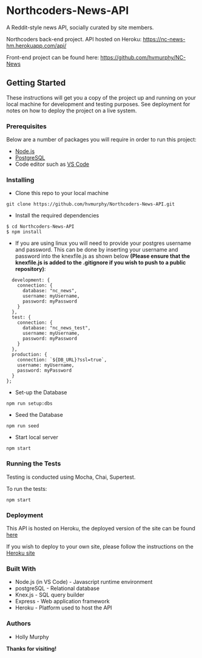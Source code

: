# Northcoders-News-API

A Reddit-style news API, socially curated by site members.

Northcoders back-end project. API hosted on Heroku: https://nc-news-hm.herokuapp.com/api/

Front-end project can be found here: https://github.com/hvmurphy/NC-News

## Getting Started
These instructions will get you a copy of the project up and running on your local machine for development and testing purposes. See deployment for notes on how to deploy the project on a live system.

### Prerequisites
Below are a number of packages you will require in order to run this project:

- [Node.js](https://nodejs.org/en/)
- [PostgreSQL](https://www.postgresql.org/)
- Code editor such as [VS Code](https://code.visualstudio.com/)

### Installing

- Clone this repo to your local machine 
```
git clone https://github.com/hvmurphy/Northcoders-News-API.git
```
- Install the required dependencies
``` 
$ cd Northcoders-News-API
$ npm install
```
- If you are using linux you will need to provide your postgres username and password.  This can be done by inserting  your username and password into the knexfile.js as shown below **(Please ensure that the knexfile.js is added to the .gitignore if you wish to push to a public repository)**:

```  const customConfig = {
  development: {
    connection: {
      database: "nc_news",
      username: myUsername,
      password: myPassword
    }
  },
  test: {
    connection: {
      database: "nc_news_test",
      username: myUsername,
      password: myPassword
    }
  },
  production: {
    connection: `${DB_URL}?ssl=true`,
    username: myUsername,
    password: myPassword
  }
};     
```

- Set-up the Database
```
npm run setup:dbs
```
- Seed the Database
```
npm run seed
```
- Start local server
```
npm start
```

### Running the Tests
Testing is conducted using Mocha, Chai, Supertest.

To run the tests:
```
npm start
```

### Deployment

This API is hosted on Heroku, the deployed version of the site can be found [here](https://nc-news-hm.herokuapp.com/api/)

If you wish to deploy to your own site, please follow the instructions on the [Heroku site](https://devcenter.heroku.com/categories/deployment)

### Built With
- Node.js (in VS Code) - Javascript runtime environment
- postgreSQL - Relational database
- Knex.js - SQL query builder
- Express - Web application framework
- Heroku - Platform used to host the API

### Authors
- Holly Murphy 

**Thanks for visiting!**
